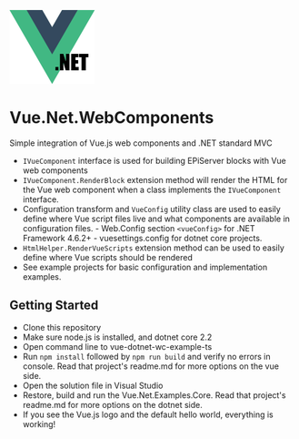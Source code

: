 ![Vue dot net](https://raw.githubusercontent.com/wpatter6/vue-dotnet-wc/master/vue-dotnet-icon.png)

# Vue.Net.WebComponents

Simple integration of Vue.js web components and .NET standard MVC

- `IVueComponent` interface is used for building EPiServer blocks with Vue web components
- `IVueComponent.RenderBlock` extension method will render the HTML for the Vue web component when a class implements the `IVueComponent` interface.
- Configuration transform and `VueConfig` utility class are used to easily define where Vue script files live and what components are available in configuration files. - Web.Config section `<vueConfig>` for .NET Framework 4.6.2+ - vuesettings.config for dotnet core projects.
- `HtmlHelper.RenderVueScripts` extension method can be used to easily define where Vue scripts should be rendered
- See example projects for basic configuration and implementation examples.

## Getting Started

- Clone this repository
- Make sure node.js is installed, and dotnet core 2.2
- Open command line to vue-dotnet-wc-example-ts
- Run `npm install` followed by `npm run build` and verify no errors in console. Read that project's readme.md for more options on the vue side.
- Open the solution file in Visual Studio
- Restore, build and run the Vue.Net.Examples.Core. Read that project's readme.md for more options on the dotnet side.
- If you see the Vue.js logo and the default hello world, everything is working!
